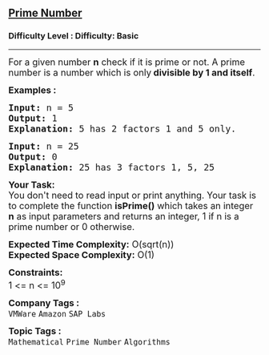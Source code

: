 <h2><a href="https://www.geeksforgeeks.org/problems/prime-number2314/1?page=1&category=Prime%20Number&sortBy=submissions">Prime Number</a></h2><h3>Difficulty Level : Difficulty: Basic</h3><hr><div class="problems_problem_content__Xm_eO"><p><span style="font-size: 18px;">For a given number <strong>n</strong> check if it is prime or not. A prime number is a number which is only<strong> divisible by 1 and itself</strong>.</span> </p>
<p><span style="font-size: 18px;"><strong>Examples :<br></strong></span></p>
<pre><span style="font-size: 18px;"><strong>Input: </strong>n = 5
<strong>Output: </strong>1
<strong>Explanation: </strong>5 has 2 factors 1 and 5 only.</span></pre>
<pre><span style="font-size: 18px;"><strong>Input: </strong>n = 25
<strong>Output: </strong>0
<strong>Explanation: </strong>25 has 3 factors 1, 5, 25</span></pre>
<p><span style="font-size: 18px;"><strong>Your Task:</strong><br>You don't need to read input or print anything. Your task is to complete the function <strong>isPrime()</strong>&nbsp;which takes&nbsp;an integer <strong>n</strong> as input parameters and returns an integer, 1 if n is a prime number or 0 otherwise.</span> </p>
<p><span style="font-size: 18px;"><strong>Expected Time Complexity:</strong> O(sqrt(n))<br><strong>Expected Space Complexity:</strong> O(1)</span> </p>
<p><span style="font-size: 18px;"><strong>Constraints:</strong><br>1 &lt;= n &lt;= 10<sup>9</sup></span></p></div><p><span style=font-size:18px><strong>Company Tags : </strong><br><code>VMWare</code>&nbsp;<code>Amazon</code>&nbsp;<code>SAP Labs</code>&nbsp;<br><p><span style=font-size:18px><strong>Topic Tags : </strong><br><code>Mathematical</code>&nbsp;<code>Prime Number</code>&nbsp;<code>Algorithms</code>&nbsp;